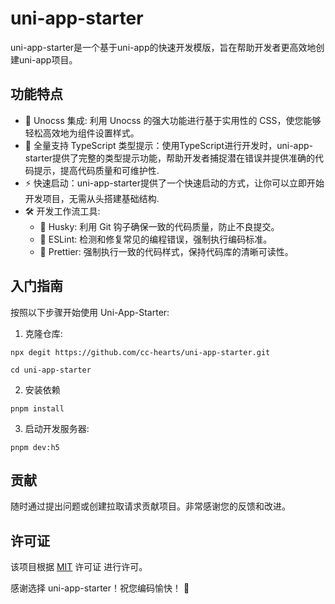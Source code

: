 # uni-app-starter

uni-app-starter是一个基于uni-app的快速开发模版，旨在帮助开发者更高效地创建uni-app项目。

## 功能特点

- 🎨 Unocss 集成: 利用 Unocss 的强大功能进行基于实用性的 CSS，使您能够轻松高效地为组件设置样式。
- 🚀 全量支持 TypeScript 类型提示：使用TypeScript进行开发时，uni-app-starter提供了完整的类型提示功能，帮助开发者捕捉潜在错误并提供准确的代码提示，提高代码质量和可维护性.
- ⚡️ 快速启动：uni-app-starter提供了一个快速启动的方式，让你可以立即开始开发项目，无需从头搭建基础结构.
- 🛠 开发工作流工具:
  - 🐶 Husky: 利用 Git 钩子确保一致的代码质量，防止不良提交。
  - 🧹 ESLint: 检测和修复常见的编程错误，强制执行编码标准。
  - 💅 Prettier: 强制执行一致的代码样式，保持代码库的清晰可读性。

## 入门指南

按照以下步骤开始使用 Uni-App-Starter:

1. 克隆仓库:

```shell
npx degit https://github.com/cc-hearts/uni-app-starter.git

cd uni-app-starter
```

2. 安装依赖

```shell
pnpm install
```

3. 启动开发服务器:

```shell
pnpm dev:h5
```

## 贡献

随时通过提出问题或创建拉取请求贡献项目。非常感谢您的反馈和改进。

## 许可证

该项目根据 [MIT](./LICENSE) 许可证 进行许可。

感谢选择 uni-app-starter！祝您编码愉快！ 🚀
